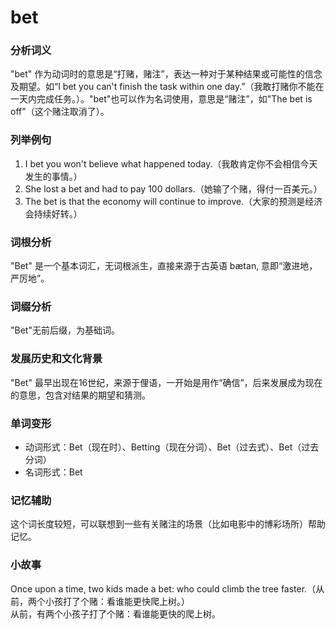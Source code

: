 # bet

### 分析词义

  

"bet" 作为动词时的意思是“打赌，赌注”，表达一种对于某种结果或可能性的信念及期望。如“I bet you can't finish the task within one day.”（我敢打赌你不能在一天内完成任务。）。"bet"也可以作为名词使用，意思是“赌注”，如"The bet is off"（这个赌注取消了）。

  

### 列举例句

  

1.  I bet you won't believe what happened today.（我敢肯定你不会相信今天发生的事情。）
2.  She lost a bet and had to pay 100 dollars.（她输了个赌，得付一百美元。）
3.  The bet is that the economy will continue to improve.（大家的预测是经济会持续好转。）

  

### 词根分析

  

"Bet" 是一个基本词汇，无词根派生，直接来源于古英语 bætan, 意即“激进地，严厉地”。

  

### 词缀分析

  

"Bet"无前后缀，为基础词。

  

### 发展历史和文化背景

  

"Bet" 最早出现在16世纪，来源于俚语，一开始是用作“确信”，后来发展成为现在的意思，包含对结果的期望和猜测。

  

### 单词变形

  

*   动词形式：Bet（现在时）、Betting（现在分词）、Bet（过去式）、Bet（过去分词）
*   名词形式：Bet

  

### 记忆辅助

  

这个词长度较短，可以联想到一些有关赌注的场景（比如电影中的博彩场所）帮助记忆。

  

### 小故事

  

Once upon a time, two kids made a bet: who could climb the tree faster.（从前，两个小孩打了个赌：看谁能更快爬上树。）  
从前，有两个小孩子打了个赌：看谁能更快的爬上树。
